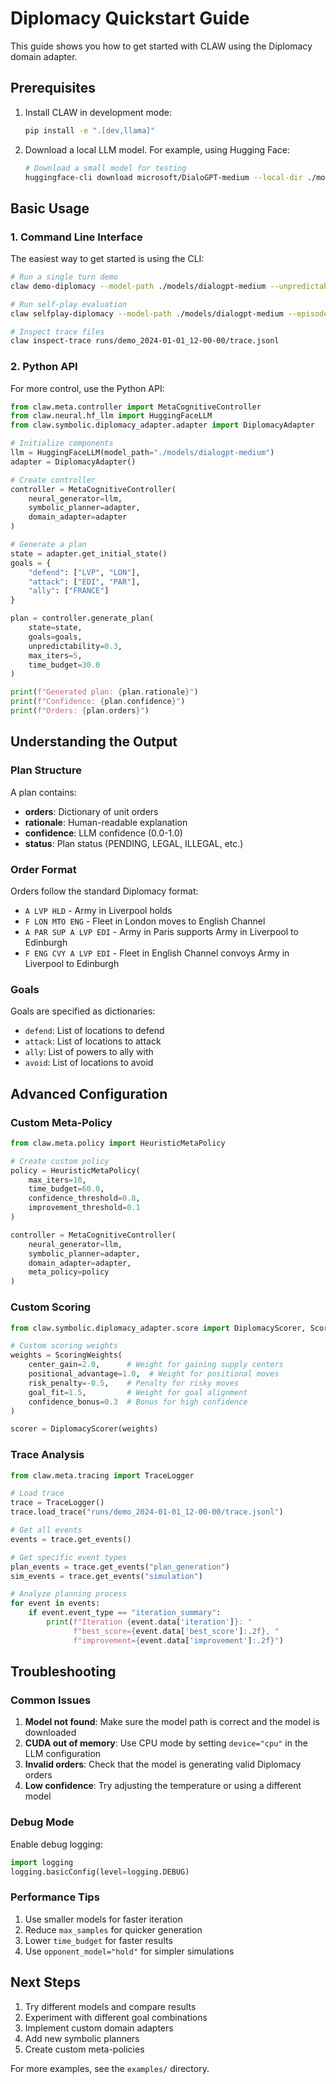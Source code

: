 # Diplomacy Quickstart Guide

This guide shows you how to get started with CLAW using the Diplomacy domain adapter.

## Prerequisites

1. Install CLAW in development mode:
   ```bash
   pip install -e ".[dev,llama]"
   ```

2. Download a local LLM model. For example, using Hugging Face:
   ```bash
   # Download a small model for testing
   huggingface-cli download microsoft/DialoGPT-medium --local-dir ./models/dialogpt-medium
   ```

## Basic Usage

### 1. Command Line Interface

The easiest way to get started is using the CLI:

```bash
# Run a single turn demo
claw demo-diplomacy --model-path ./models/dialogpt-medium --unpredictability 0.3

# Run self-play evaluation
claw selfplay-diplomacy --model-path ./models/dialogpt-medium --episodes 5

# Inspect trace files
claw inspect-trace runs/demo_2024-01-01_12-00-00/trace.jsonl
```

### 2. Python API

For more control, use the Python API:

```python
from claw.meta.controller import MetaCognitiveController
from claw.neural.hf_llm import HuggingFaceLLM
from claw.symbolic.diplomacy_adapter.adapter import DiplomacyAdapter

# Initialize components
llm = HuggingFaceLLM(model_path="./models/dialogpt-medium")
adapter = DiplomacyAdapter()

# Create controller
controller = MetaCognitiveController(
    neural_generator=llm,
    symbolic_planner=adapter,
    domain_adapter=adapter
)

# Generate a plan
state = adapter.get_initial_state()
goals = {
    "defend": ["LVP", "LON"],
    "attack": ["EDI", "PAR"],
    "ally": ["FRANCE"]
}

plan = controller.generate_plan(
    state=state,
    goals=goals,
    unpredictability=0.3,
    max_iters=5,
    time_budget=30.0
)

print(f"Generated plan: {plan.rationale}")
print(f"Confidence: {plan.confidence}")
print(f"Orders: {plan.orders}")
```

## Understanding the Output

### Plan Structure

A plan contains:
- **orders**: Dictionary of unit orders
- **rationale**: Human-readable explanation
- **confidence**: LLM confidence (0.0-1.0)
- **status**: Plan status (PENDING, LEGAL, ILLEGAL, etc.)

### Order Format

Orders follow the standard Diplomacy format:
- `A LVP HLD` - Army in Liverpool holds
- `F LON MTO ENG` - Fleet in London moves to English Channel
- `A PAR SUP A LVP EDI` - Army in Paris supports Army in Liverpool to Edinburgh
- `F ENG CVY A LVP EDI` - Fleet in English Channel convoys Army in Liverpool to Edinburgh

### Goals

Goals are specified as dictionaries:
- `defend`: List of locations to defend
- `attack`: List of locations to attack
- `ally`: List of powers to ally with
- `avoid`: List of locations to avoid

## Advanced Configuration

### Custom Meta-Policy

```python
from claw.meta.policy import HeuristicMetaPolicy

# Create custom policy
policy = HeuristicMetaPolicy(
    max_iters=10,
    time_budget=60.0,
    confidence_threshold=0.8,
    improvement_threshold=0.1
)

controller = MetaCognitiveController(
    neural_generator=llm,
    symbolic_planner=adapter,
    domain_adapter=adapter,
    meta_policy=policy
)
```

### Custom Scoring

```python
from claw.symbolic.diplomacy_adapter.score import DiplomacyScorer, ScoringWeights

# Custom scoring weights
weights = ScoringWeights(
    center_gain=2.0,      # Weight for gaining supply centers
    positional_advantage=1.0,  # Weight for positional moves
    risk_penalty=-0.5,    # Penalty for risky moves
    goal_fit=1.5,         # Weight for goal alignment
    confidence_bonus=0.3  # Bonus for high confidence
)

scorer = DiplomacyScorer(weights)
```

### Trace Analysis

```python
from claw.meta.tracing import TraceLogger

# Load trace
trace = TraceLogger()
trace.load_trace("runs/demo_2024-01-01_12-00-00/trace.jsonl")

# Get all events
events = trace.get_events()

# Get specific event types
plan_events = trace.get_events("plan_generation")
sim_events = trace.get_events("simulation")

# Analyze planning process
for event in events:
    if event.event_type == "iteration_summary":
        print(f"Iteration {event.data['iteration']}: "
              f"best_score={event.data['best_score']:.2f}, "
              f"improvement={event.data['improvement']:.2f}")
```

## Troubleshooting

### Common Issues

1. **Model not found**: Make sure the model path is correct and the model is downloaded
2. **CUDA out of memory**: Use CPU mode by setting `device="cpu"` in the LLM configuration
3. **Invalid orders**: Check that the model is generating valid Diplomacy orders
4. **Low confidence**: Try adjusting the temperature or using a different model

### Debug Mode

Enable debug logging:

```python
import logging
logging.basicConfig(level=logging.DEBUG)
```

### Performance Tips

1. Use smaller models for faster iteration
2. Reduce `max_samples` for quicker generation
3. Lower `time_budget` for faster results
4. Use `opponent_model="hold"` for simpler simulations

## Next Steps

1. Try different models and compare results
2. Experiment with different goal combinations
3. Implement custom domain adapters
4. Add new symbolic planners
5. Create custom meta-policies

For more examples, see the `examples/` directory.
